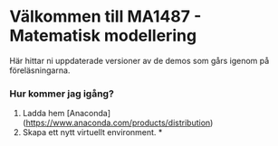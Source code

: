 # Välkommen till MA1487 - Matematisk modellering
Här hittar ni uppdaterade versioner av de demos som gårs igenom på föreläsningarna.

### Hur kommer jag igång?
1. Ladda hem [Anaconda] (https://www.anaconda.com/products/distribution)
2. Skapa ett nytt virtuellt environment.
    * 